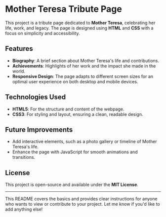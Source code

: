 

# Mother Teresa Tribute Page

This project is a tribute page dedicated to **Mother Teresa**, celebrating her life, work, and legacy. The page is designed using **HTML** and **CSS** with a focus on simplicity and accessibility.

## Features

- **Biography**: A brief section about Mother Teresa's life and contributions.
- **Achievements**: Highlights of her work and the impact she made in the world.
- **Responsive Design**: The page adapts to different screen sizes for an optimal user experience on both desktop and mobile devices.

## Technologies Used

- **HTML5**: For the structure and content of the webpage.
- **CSS3**: For styling and layout, ensuring a clean, readable design.



## Future Improvements

- Add interactive elements, such as a photo gallery or timeline of Mother Teresa's life.
- Enhance the page with JavaScript for smooth animations and transitions.

## License

This project is open-source and available under the **MIT License**.

---

This README covers the basics and provides clear instructions for anyone who wants to view or contribute to your project. Let me know if you'd like to add anything else!
